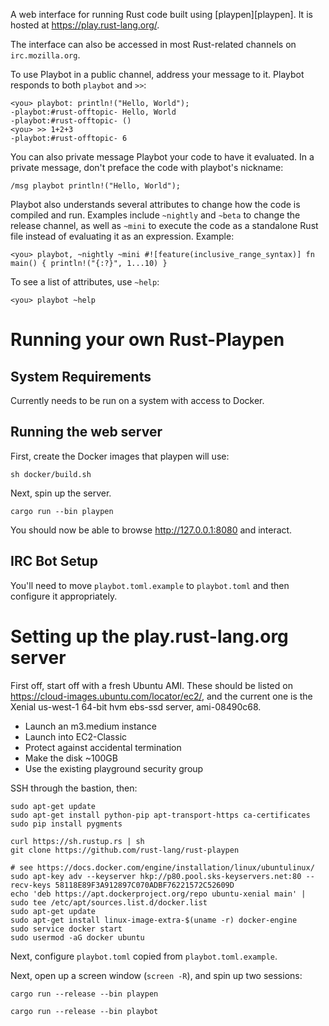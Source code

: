 A web interface for running Rust code built using [playpen][playpen]. It is
hosted at <https://play.rust-lang.org/>.

The interface can also be accessed in most Rust-related channels on
`irc.mozilla.org`.

To use Playbot in a public channel, address your message to it. Playbot
responds to both `playbot` and `>>`:

    <you> playbot: println!("Hello, World");
    -playbot:#rust-offtopic- Hello, World
    -playbot:#rust-offtopic- ()
    <you> >> 1+2+3
    -playbot:#rust-offtopic- 6

You can also private message Playbot your code to have it evaluated. In a
private message, don't preface the code with playbot's nickname:

    /msg playbot println!("Hello, World");

Playbot also understands several attributes to change how the code is compiled
and run. Examples include `~nightly` and `~beta` to change the release channel,
as well as `~mini` to execute the code as a standalone Rust file instead of
evaluating it as an expression. Example:

    <you> playbot, ~nightly ~mini #![feature(inclusive_range_syntax)] fn main() { println!("{:?}", 1...10) }

To see a list of attributes, use `~help`:

    <you> playbot ~help

# Running your own Rust-Playpen

## System Requirements

Currently needs to be run on a system with access to Docker.

## Running the web server

First, create the Docker images that playpen will use:

```
sh docker/build.sh
```

Next, spin up the server.

```
cargo run --bin playpen
```

You should now be able to browse http://127.0.0.1:8080 and interact.

## IRC Bot Setup

You'll need to move `playbot.toml.example` to `playbot.toml` and then configure
it appropriately.

# Setting up the play.rust-lang.org server

First off, start off with a fresh Ubuntu AMI. These should be listed on
https://cloud-images.ubuntu.com/locator/ec2/, and the current one is the Xenial
us-west-1 64-bit hvm ebs-ssd server, ami-08490c68.

* Launch an m3.medium instance
* Launch into EC2-Classic
* Protect against accidental termination
* Make the disk ~100GB
* Use the existing playground security group

SSH through the bastion, then:

```
sudo apt-get update
sudo apt-get install python-pip apt-transport-https ca-certificates
sudo pip install pygments

curl https://sh.rustup.rs | sh
git clone https://github.com/rust-lang/rust-playpen

# see https://docs.docker.com/engine/installation/linux/ubuntulinux/
sudo apt-key adv --keyserver hkp://p80.pool.sks-keyservers.net:80 --recv-keys 58118E89F3A912897C070ADBF76221572C52609D
echo 'deb https://apt.dockerproject.org/repo ubuntu-xenial main' | sudo tee /etc/apt/sources.list.d/docker.list
sudo apt-get update
sudo apt-get install linux-image-extra-$(uname -r) docker-engine
sudo service docker start
sudo usermod -aG docker ubuntu
```

Next, configure `playbot.toml` copied from `playbot.toml.example`.

Next, open up a screen window (`screen -R`), and spin up two sessions:

```
cargo run --release --bin playpen
```

```
cargo run --release --bin playbot
```

